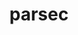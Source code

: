 ---
title: "parsec"
layout: cache
categories: [package, develop-2024-03-24]
meta: {"versions": ["3.0.2209"], "compilers": ["gcc@=11.4.0", "gcc@=9.4.0", "oneapi@=2024.0.0"], "oss": ["ubuntu20.04", "ubuntu22.04"], "platforms": ["linux"], "targets": ["neoverse_v1", "neoverse_v2", "ppc64le", "x86_64_v3"], "stacks": ["e4s", "e4s-neoverse-v2", "e4s-neoverse_v1", "e4s-oneapi", "e4s-power", "root"], "num_specs": 12, "num_specs_by_stack": {"e4s-power": 2, "root": 12, "e4s-neoverse_v1": 4, "e4s-neoverse-v2": 4, "e4s": 1, "e4s-oneapi": 1}}
spec_details: [{"hash": "ufdjok2syxk7ioscaqtx3632qneqjvvs", "compiler": "gcc@=9.4.0", "versions": ["3.0.2209"], "os": "ubuntu20.04", "platform": "linux", "target": "ppc64le", "variants": ["build_system=cmake", "build_type=RelWithDebInfo", "~cuda", "~debug_verbose", "generator=make", "~ipo", "~profile", "+shared"], "stacks": ["e4s-power", "root"], "size": "-", "tarball": "https://binaries.spack.io/releases/develop-2024-03-24/build_cache/linux-ubuntu20.04-ppc64le/gcc-9.4.0/parsec-3.0.2209/linux-ubuntu20.04-ppc64le-gcc-9.4.0-parsec-3.0.2209-ufdjok2syxk7ioscaqtx3632qneqjvvs.spack"}, {"hash": "sms4bqq3mzjwswwr3p6kw5nay3yxwkjw", "compiler": "gcc@=9.4.0", "versions": ["3.0.2209"], "os": "ubuntu20.04", "platform": "linux", "target": "ppc64le", "variants": ["build_system=cmake", "build_type=RelWithDebInfo", "+cuda", "cuda_arch=70", "~debug_verbose", "generator=make", "~ipo", "~profile", "+shared"], "stacks": ["e4s-power", "root"], "size": "-", "tarball": "https://binaries.spack.io/releases/develop-2024-03-24/build_cache/linux-ubuntu20.04-ppc64le/gcc-9.4.0/parsec-3.0.2209/linux-ubuntu20.04-ppc64le-gcc-9.4.0-parsec-3.0.2209-sms4bqq3mzjwswwr3p6kw5nay3yxwkjw.spack"}, {"hash": "kj566g7tfjpsayugkrabtq5qzoibu5uu", "compiler": "gcc@=11.4.0", "versions": ["3.0.2209"], "os": "ubuntu22.04", "platform": "linux", "target": "neoverse_v1", "variants": ["build_system=cmake", "build_type=RelWithDebInfo", "~cuda", "~debug_verbose", "generator=make", "~ipo", "~profile", "+shared"], "stacks": ["root", "e4s-neoverse_v1"], "size": "-", "tarball": "https://binaries.spack.io/releases/develop-2024-03-24/build_cache/linux-ubuntu22.04-neoverse_v1/gcc-11.4.0/parsec-3.0.2209/linux-ubuntu22.04-neoverse_v1-gcc-11.4.0-parsec-3.0.2209-kj566g7tfjpsayugkrabtq5qzoibu5uu.spack"}, {"hash": "ida3a7pev5um2ypxbb2i3gqfabaxgjov", "compiler": "gcc@=11.4.0", "versions": ["3.0.2209"], "os": "ubuntu22.04", "platform": "linux", "target": "neoverse_v1", "variants": ["build_system=cmake", "build_type=RelWithDebInfo", "+cuda", "cuda_arch=80", "~debug_verbose", "generator=make", "~ipo", "~profile", "+shared"], "stacks": ["root", "e4s-neoverse_v1"], "size": "-", "tarball": "https://binaries.spack.io/releases/develop-2024-03-24/build_cache/linux-ubuntu22.04-neoverse_v1/gcc-11.4.0/parsec-3.0.2209/linux-ubuntu22.04-neoverse_v1-gcc-11.4.0-parsec-3.0.2209-ida3a7pev5um2ypxbb2i3gqfabaxgjov.spack"}, {"hash": "qe6gzzy2chhydrjoad66ecid4edbc56m", "compiler": "gcc@=11.4.0", "versions": ["3.0.2209"], "os": "ubuntu22.04", "platform": "linux", "target": "neoverse_v1", "variants": ["build_system=cmake", "build_type=RelWithDebInfo", "+cuda", "cuda_arch=90", "~debug_verbose", "generator=make", "~ipo", "~profile", "+shared"], "stacks": ["root", "e4s-neoverse_v1"], "size": "-", "tarball": "https://binaries.spack.io/releases/develop-2024-03-24/build_cache/linux-ubuntu22.04-neoverse_v1/gcc-11.4.0/parsec-3.0.2209/linux-ubuntu22.04-neoverse_v1-gcc-11.4.0-parsec-3.0.2209-qe6gzzy2chhydrjoad66ecid4edbc56m.spack"}, {"hash": "ct7ldtih5mi5udhyytii3azb345p3ulf", "compiler": "gcc@=11.4.0", "versions": ["3.0.2209"], "os": "ubuntu22.04", "platform": "linux", "target": "neoverse_v1", "variants": ["build_system=cmake", "build_type=RelWithDebInfo", "+cuda", "cuda_arch=75", "~debug_verbose", "generator=make", "~ipo", "~profile", "+shared"], "stacks": ["root", "e4s-neoverse_v1"], "size": "-", "tarball": "https://binaries.spack.io/releases/develop-2024-03-24/build_cache/linux-ubuntu22.04-neoverse_v1/gcc-11.4.0/parsec-3.0.2209/linux-ubuntu22.04-neoverse_v1-gcc-11.4.0-parsec-3.0.2209-ct7ldtih5mi5udhyytii3azb345p3ulf.spack"}, {"hash": "6ihsjimzlo6loq6xxntc57rjepxx5lpt", "compiler": "gcc@=11.4.0", "versions": ["3.0.2209"], "os": "ubuntu22.04", "platform": "linux", "target": "neoverse_v2", "variants": ["build_system=cmake", "build_type=RelWithDebInfo", "+cuda", "cuda_arch=75", "~debug_verbose", "generator=make", "~ipo", "~profile", "+shared"], "stacks": ["e4s-neoverse-v2", "root"], "size": "-", "tarball": "https://binaries.spack.io/releases/develop-2024-03-24/build_cache/linux-ubuntu22.04-neoverse_v2/gcc-11.4.0/parsec-3.0.2209/linux-ubuntu22.04-neoverse_v2-gcc-11.4.0-parsec-3.0.2209-6ihsjimzlo6loq6xxntc57rjepxx5lpt.spack"}, {"hash": "enyvzsrc2tsxojbrhm5dg2uj2iuhehgu", "compiler": "gcc@=11.4.0", "versions": ["3.0.2209"], "os": "ubuntu22.04", "platform": "linux", "target": "neoverse_v2", "variants": ["build_system=cmake", "build_type=RelWithDebInfo", "+cuda", "cuda_arch=80", "~debug_verbose", "generator=make", "~ipo", "~profile", "+shared"], "stacks": ["e4s-neoverse-v2", "root"], "size": "-", "tarball": "https://binaries.spack.io/releases/develop-2024-03-24/build_cache/linux-ubuntu22.04-neoverse_v2/gcc-11.4.0/parsec-3.0.2209/linux-ubuntu22.04-neoverse_v2-gcc-11.4.0-parsec-3.0.2209-enyvzsrc2tsxojbrhm5dg2uj2iuhehgu.spack"}, {"hash": "wmvfvbnjxogbrknm37ebzsljnjqcevqt", "compiler": "gcc@=11.4.0", "versions": ["3.0.2209"], "os": "ubuntu22.04", "platform": "linux", "target": "neoverse_v2", "variants": ["build_system=cmake", "build_type=RelWithDebInfo", "+cuda", "cuda_arch=90", "~debug_verbose", "generator=make", "~ipo", "~profile", "+shared"], "stacks": ["e4s-neoverse-v2", "root"], "size": "-", "tarball": "https://binaries.spack.io/releases/develop-2024-03-24/build_cache/linux-ubuntu22.04-neoverse_v2/gcc-11.4.0/parsec-3.0.2209/linux-ubuntu22.04-neoverse_v2-gcc-11.4.0-parsec-3.0.2209-wmvfvbnjxogbrknm37ebzsljnjqcevqt.spack"}, {"hash": "oadp773ubvwyibdwyiv3zoy75mamrabb", "compiler": "gcc@=11.4.0", "versions": ["3.0.2209"], "os": "ubuntu22.04", "platform": "linux", "target": "neoverse_v2", "variants": ["build_system=cmake", "build_type=RelWithDebInfo", "~cuda", "~debug_verbose", "generator=make", "~ipo", "~profile", "+shared"], "stacks": ["e4s-neoverse-v2", "root"], "size": "-", "tarball": "https://binaries.spack.io/releases/develop-2024-03-24/build_cache/linux-ubuntu22.04-neoverse_v2/gcc-11.4.0/parsec-3.0.2209/linux-ubuntu22.04-neoverse_v2-gcc-11.4.0-parsec-3.0.2209-oadp773ubvwyibdwyiv3zoy75mamrabb.spack"}, {"hash": "5plrhp2krkbi6iflyc4dxfk464ffvqmt", "compiler": "gcc@=11.4.0", "versions": ["3.0.2209"], "os": "ubuntu22.04", "platform": "linux", "target": "x86_64_v3", "variants": ["build_system=cmake", "build_type=RelWithDebInfo", "~cuda", "~debug_verbose", "generator=make", "~ipo", "~profile", "+shared"], "stacks": ["e4s", "root"], "size": "-", "tarball": "https://binaries.spack.io/releases/develop-2024-03-24/build_cache/linux-ubuntu22.04-x86_64_v3/gcc-11.4.0/parsec-3.0.2209/linux-ubuntu22.04-x86_64_v3-gcc-11.4.0-parsec-3.0.2209-5plrhp2krkbi6iflyc4dxfk464ffvqmt.spack"}, {"hash": "nliuhmf5v5vty5on34tvztojmko44zxo", "compiler": "oneapi@=2024.0.0", "versions": ["3.0.2209"], "os": "ubuntu22.04", "platform": "linux", "target": "x86_64_v3", "variants": ["build_system=cmake", "build_type=RelWithDebInfo", "~cuda", "~debug_verbose", "generator=make", "~ipo", "~profile", "+shared"], "stacks": ["root", "e4s-oneapi"], "size": "-", "tarball": "https://binaries.spack.io/releases/develop-2024-03-24/build_cache/linux-ubuntu22.04-x86_64_v3/oneapi-2024.0.0/parsec-3.0.2209/linux-ubuntu22.04-x86_64_v3-oneapi-2024.0.0-parsec-3.0.2209-nliuhmf5v5vty5on34tvztojmko44zxo.spack"}]
---